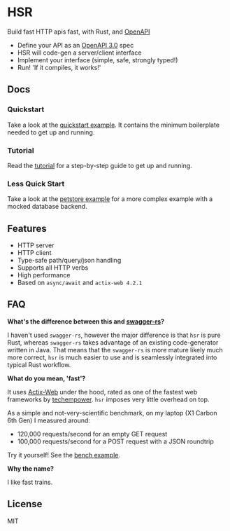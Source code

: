 # HSR

Build fast HTTP apis fast, with Rust, and [OpenAPI](https://swagger.io/docs/specification/about/)

 * Define your API as an [OpenAPI 3.0](https://github.com/OAI/OpenAPI-Specification) spec
 * HSR will code-gen a server/client interface
 * Implement your interface (simple, safe, strongly typed!)
 * Run! 'If it compiles, it works!'

## Docs

### Quickstart

Take a look at the [quickstart example](examples/quickstart). It contains the
minimum boilerplate needed to get up and running.

### Tutorial

Read the [tutorial](examples/tutorial) for a step-by-step guide to get up and running.

### Less Quick Start

Take a look at the [petstore example](examples/petstore) for a more complex example
with a mocked database backend.

## Features

* HTTP server
* HTTP client
* Type-safe path/query/json handling
* Supports all HTTP verbs
* High performance
* Based on `async/await` and `actix-web 4.2.1`

## FAQ

**What's the difference between this and [swagger-rs](https://github.com/Metaswitch/swagger-rs)?**

I haven't used `swagger-rs`, however the major difference is that `hsr` is pure Rust,
whereas `swagger-rs` takes advantage of an existing code-generator written in Java.
That means that the `swagger-rs` is more mature likely much more correct,
`hsr` is much easier to use and is seamlessly integrated into typical Rust workflow.

**What do you mean, 'fast'?**

It uses [Actix-Web](https://github.com/actix/actix-web) under the hood, rated as one of the
fastest web frameworks by [techempower](https://www.techempower.com/benchmarks/#section=data-r18&hw=ph&test=fortune).
`hsr` imposes very little overhead on top.

As a simple and not-very-scientific benchmark, on my laptop (X1 Carbon 6th Gen)
I measured around:

* 120,000 requests/second for an empty GET request
* 100,000 requests/second for a POST request with a JSON roundtrip

Try it yourself! See the [bench example](/examples/bench).

**Why the name?**

I like fast trains.

## License

MIT
